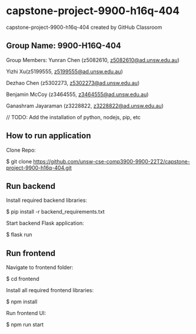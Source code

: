 # capstone-project-9900-h16q-404
capstone-project-9900-h16q-404 created by GitHub Classroom

## Group Name: 9900-H16Q-404

Group Members:
Yunran Chen (z5082610, z5082610@ad.unsw.edu.au)

Yizhi Xu(z5199555, z5199555@ad.unsw.edu.au)

Dezhao Chen (z5302273, z5302273@ad.unsw.edu.au)

Benjamin McCoy (z3464555, z3464555@ad.unsw.edu.au)

Ganashram Jayaraman (z3228822, z3228822@ad.unsw.edu.au)

// TODO: Add the installation of python, nodejs, pip, etc

## How to run application

Clone Repo:

$ git clone https://github.com/unsw-cse-comp3900-9900-22T2/capstone-project-9900-h16q-404.git

## Run backend

Install required backend libraries:

$ pip install -r backend_requirements.txt

Start backend Flask application:

$ flask run

## Run frontend

Navigate to frontend folder:

$ cd frontend

Install all required frontend libraries:

$ npm install

Run frontend UI:

$ npm run start